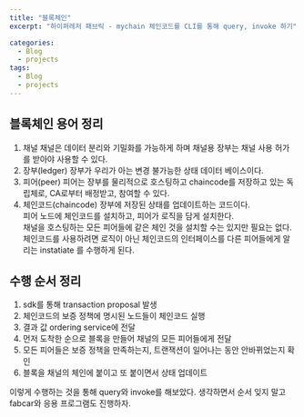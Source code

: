 ```yaml
---
title: "블록체인"
excerpt: "하이퍼레저 패브릭 - mychain 체인코드를 CLI를 통해 query, invoke 하기"

categories:
  - Blog
  - projects
tags:
  - Blog
  - projects
---
```


## 블록체인 용어 정리
1. 채널
채널은 데이터 분리와 기밀화를 가능하게 하며 채널용 장부는 채널 사용 허가를 받아야 사용할 수 있다.  
2. 장부(ledger)
장부가 우리가 아는 변경 불가능한 상태 데이터 베이스이다.  
3. 피어(peer)
피어는 장부를 물리적으로 호스팅하고 chaincode를 저장하고 있는 독립체로, CA로부터 배정받고, 참여할 수 있다.
4. 체인코드(chaincode)
장부에 저장된 상태를 업데이트하는 코드이다.  
피어 노드에 체인코드를 설치하고, 피어가 로직을 담게 설치한다.  
채널을 호스팅하는 모든 피어들에 같은 체인 것을 설치할 수는 있지만 필요는 없다.  
체인코드를 사용하려면 로직이 아닌 체인코드의 인터페이스를 다른 피어들에게 알리는 instatiate 를 수행하게 된다.  

## 수행 순서 정리
1. sdk를 통해 transaction proposal 발생
2. 체인코드의 보증 정책에 명시된 노드들이 체인코드 실행
3. 결과 값 ordering service에 전달
4. 먼저 도착한 순으로 블록을 만들어 채널의 모든 피어들에게 전달
5. 모든 피어들은 보증 정책을 만족하는지, 트랜잭션이 일어나는 동안 안바뀌었는지 확인
6. 블록을 채널의 체인에 붙이고 또 붙이면서 상태 업데이트

이렇게 수행하는 것을 통해 query와 invoke를 해보았다.
생각하면서 순서 잊지 말고 fabcar와 응용 프로그램도 진행하자.